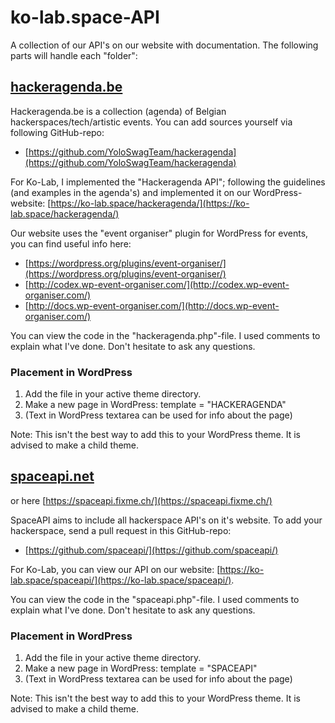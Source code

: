 # ko-lab.space-API
A collection of our API's on our website with documentation.
The following parts will handle each "folder":

## [hackeragenda.be](hackeragenda.be)
Hackeragenda.be is a collection (agenda) of Belgian hackerspaces/tech/artistic events. You can add sources yourself via following GitHub-repo:
-   [https://github.com/YoloSwagTeam/hackeragenda](https://github.com/YoloSwagTeam/hackeragenda)

For Ko-Lab, I implemented the "Hackeragenda API"; following the guidelines (and examples in the agenda's) and implemented it on our WordPress-website: [https://ko-lab.space/hackeragenda/](https://ko-lab.space/hackeragenda/)

Our website uses the "event organiser" plugin for WordPress for events, you can find useful info here:
-   [https://wordpress.org/plugins/event-organiser/](https://wordpress.org/plugins/event-organiser/)
-   [http://codex.wp-event-organiser.com/](http://codex.wp-event-organiser.com/)
-   [http://docs.wp-event-organiser.com/](http://docs.wp-event-organiser.com/)

You can view the code in the "hackeragenda.php"-file.
I used comments to explain what I've done.
Don't hesitate to ask any questions.

### Placement in WordPress
1.  Add the file in your active theme directory.
2.  Make a new page in WordPress: template = "HACKERAGENDA"
3.  (Text in WordPress textarea can be used for info about the page)

Note: This isn't the best way to add this to your WordPress theme. It is advised to make a child theme.

## [spaceapi.net](spaceapi.net)
or here [https://spaceapi.fixme.ch/](https://spaceapi.fixme.ch/)

SpaceAPI aims to include all hackerspace API's on it's website.
To add your hackerspace, send a pull request in this GitHub-repo:
-   [https://github.com/spaceapi/](https://github.com/spaceapi/)

For Ko-Lab, you can view our API on our website: [https://ko-lab.space/spaceapi/](https://ko-lab.space/spaceapi/).

You can view the code in the "spaceapi.php"-file.
I used comments to explain what I've done.
Don't hesitate to ask any questions.

### Placement in WordPress
1.  Add the file in your active theme directory.
2.  Make a new page in WordPress: template = "SPACEAPI"
3.  (Text in WordPress textarea can be used for info about the page)

Note: This isn't the best way to add this to your WordPress theme. It is advised to make a child theme.

